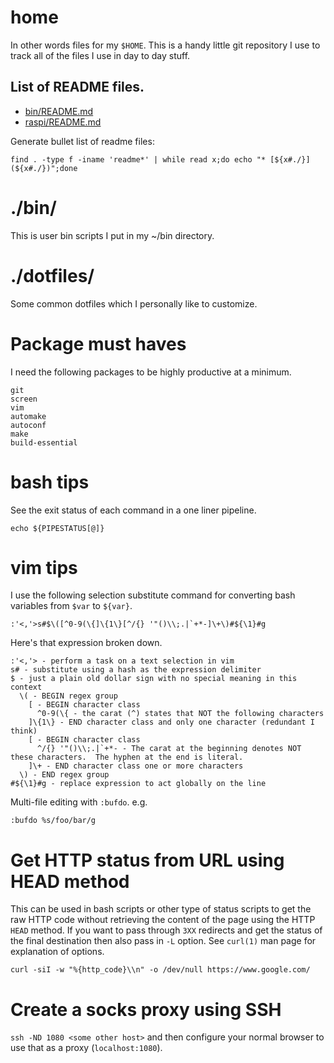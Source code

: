 # home

In other words files for my `$HOME`.  This is a handy little git repository I
use to track all of the files I use in day to day stuff.

## List of README files.

* [bin/README.md](bin/README.md)
* [raspi/README.md](raspi/README.md)

Generate bullet list of readme files:

    find . -type f -iname 'readme*' | while read x;do echo "* [${x#./}](${x#./})";done

# ./bin/

This is user bin scripts I put in my ~/bin directory.

# ./dotfiles/

Some common dotfiles which I personally like to customize.

# Package must haves

I need the following packages to be highly productive at a minimum.

```
git
screen
vim
automake
autoconf
make
build-essential
```

# bash tips

See the exit status of each command in a one liner pipeline.

    echo ${PIPESTATUS[@]}

# vim tips

I use the following selection substitute command for converting bash variables
from `$var` to `${var}`.

    :'<,'>s#$\([^0-9(\{]\{1\}[^/{} '"()\\;.|`+*-]\+\)#${\1}#g

Here's that expression broken down.

    :'<,'> - perform a task on a text selection in vim
    s# - substitute using a hash as the expression delimiter
    $ - just a plain old dollar sign with no special meaning in this context
      \( - BEGIN regex group
        [ - BEGIN character class
          ^0-9(\{ - the carat (^) states that NOT the following characters
        ]\{1\} - END character class and only one character (redundant I think)
        [ - BEGIN character class
          ^/{} '"()\\;.|`+*- - The carat at the beginning denotes NOT these characters.  The hyphen at the end is literal.
        ]\+ - END character class one or more characters
      \) - END regex group
    #${\1}#g - replace expression to act globally on the line
    
Multi-file editing with `:bufdo`.  e.g.

    :bufdo %s/foo/bar/g

# Get HTTP status from URL using HEAD method

This can be used in bash scripts or other type of status scripts to get the raw
HTTP code without retrieving the content of the page using the HTTP `HEAD`
method.  If you want to pass through `3XX` redirects and get the status of the
final destination then also pass in `-L` option.  See `curl(1)` man page for
explanation of options.

    curl -siI -w "%{http_code}\\n" -o /dev/null https://www.google.com/

# Create a socks proxy using SSH

`ssh -ND 1080 <some other host>` and then configure your normal browser to use
that as a proxy (`localhost:1080`).
